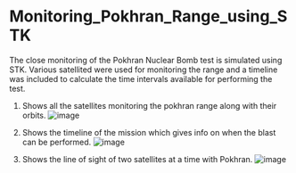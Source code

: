 # Monitoring_Pokhran_Range_using_STK
The close monitoring of the Pokhran Nuclear Bomb test is simulated using STK. Various satellited were used for monitoring the range and a timeline was included to calculate the time intervals available for performing the test.

1. Shows all the satellites monitoring the pokhran range along with their orbits.
![image](https://user-images.githubusercontent.com/70947233/167455477-f6db1e32-c60a-4734-abc1-b28bb1eaa517.png)

2. Shows the timeline of the mission which gives info on when the blast can be performed.
![image](https://user-images.githubusercontent.com/70947233/167455621-9bce8605-233c-4058-a0ee-2b5b0a9a8fe1.png)

3. Shows the line of sight of two satellites at a time with Pokhran.
![image](https://user-images.githubusercontent.com/70947233/167455948-95475b67-2613-4724-99f2-5ebd27cd91b4.png)
